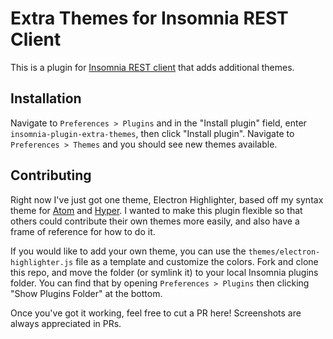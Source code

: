 # Extra Themes for Insomnia REST Client

This is a plugin for [Insomnia REST client](https://insomnia.rest) that adds additional themes.

## Installation

Navigate to `Preferences > Plugins` and in the "Install plugin" field, enter `insomnia-plugin-extra-themes`, then click "Install plugin". Navigate to `Preferences > Themes` and you should see new themes available.

## Contributing

Right now I've just got one theme, Electron Highlighter, based off my syntax theme for [Atom](https://github.com/mikemcbride/electron-highlighter-syntax) and [Hyper](https://github.com/mikemcbride/hyper-electron-highlighter). I wanted to make this plugin flexible so that others could contribute their own themes more easily, and also have a frame of reference for how to do it.

If you would like to add your own theme, you can use the `themes/electron-highlighter.js` file as a template and customize the colors. Fork and clone this repo, and move the folder (or symlink it) to your local Insomnia plugins folder. You can find that by opening `Preferences > Plugins` then clicking "Show Plugins Folder" at the bottom.

Once you've got it working, feel free to cut a PR here! Screenshots are always appreciated in PRs.
